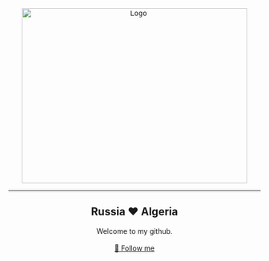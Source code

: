 <div align="center">
  <kbd>
  <a href="https://github.com/RetrO-M">
    <img src="https://www.bleepstatic.com/content/hl-images/2022/02/14/kali-bright.jpg" alt="Logo" width="450" height="350">
  </a>
  </kbd>
  
---------------------------------------

  <h2 align="center">Russia ❤ Algeria</h2>
  
  <p align="center">
    Welcome to my github.
    <br />
    <br />
    <a href="https://github.com/RetrO-M/">📜 Follow me</a>
  </p>
</div>

